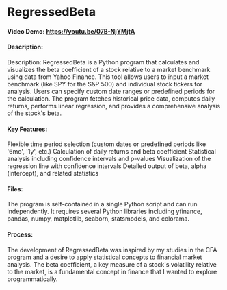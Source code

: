 # RegressedBeta

#### Video Demo:  https://youtu.be/07B-NjYMjtA

#### Description:
Description:
RegressedBeta is a Python program that calculates and visualizes the beta coefficient of a stock relative to a market benchmark using data from Yahoo Finance. This tool allows users to input a market benchmark (like SPY for the S&P 500) and individual stock tickers for analysis. Users can specify custom date ranges or predefined periods for the calculation. The program fetches historical price data, computes daily returns, performs linear regression, and provides a comprehensive analysis of the stock's beta.

#### Key Features:
Flexible time period selection (custom dates or predefined periods like '6mo', '1y', etc.)
Calculation of daily returns and beta coefficient
Statistical analysis including confidence intervals and p-values
Visualization of the regression line with confidence intervals
Detailed output of beta, alpha (intercept), and related statistics

#### Files:
The program is self-contained in a single Python script and can run independently. It requires several Python libraries including yfinance, pandas, numpy, matplotlib, seaborn, statsmodels, and colorama.

#### Process:
The development of RegressedBeta was inspired by my studies in the CFA program and a desire to apply statistical concepts to financial market analysis. The beta coefficient, a key measure of a stock's volatility relative to the market, is a fundamental concept in finance that I wanted to explore programmatically.

